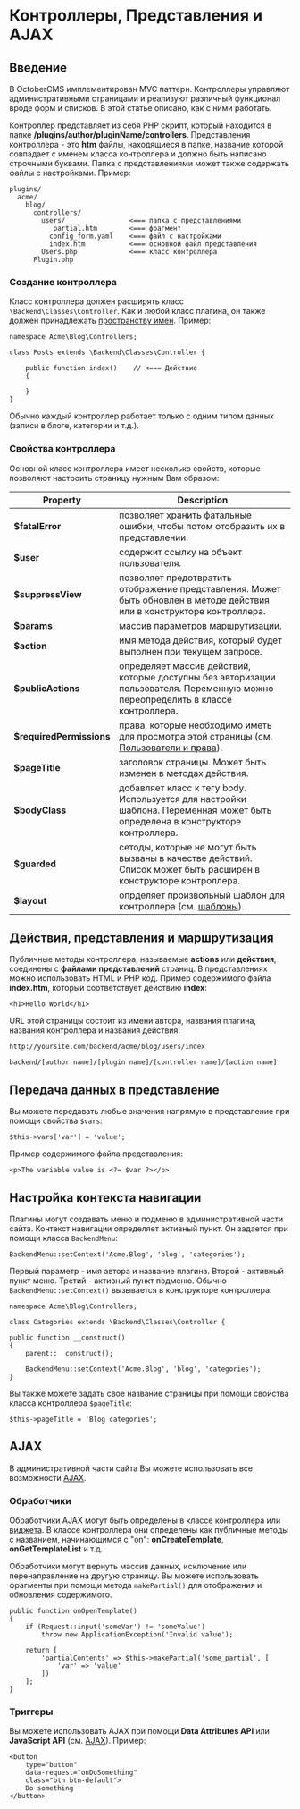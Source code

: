 # Контроллеры, Представления и AJAX

<a href="#introduction" name="introduction" class="anchor" ></a>
## Введение

В OctoberCMS имплементирован MVC паттерн. Контроллеры управляют административными страницами и реализуют различный функционал вроде форм и списков. В этой статье описано, как с ними работать.

Контроллер представляет из себя PHP скрипт, который находится в папке **/plugins/author/pluginName/controllers**. Представления контроллера - это **htm** файлы, находящиеся в папке, название которой совпадает с именем класса контроллера и должно быть написано строчными буквами. Папка с представлениями может также содержать файлы с настройками. Пример:

    plugins/
      acme/
        blog/
          controllers/
            users/                <=== папка с представлениями
              _partial.htm        <=== фрагмент
              config_form.yaml    <=== файл с настройками
              index.htm           <=== основной файл представления
            Users.php             <=== класс контроллера
          Plugin.php

<a name="class-definition" class="anchor" ></a>
### Создание контроллера

Класс контроллера должен расширять класс `\Backend\Classes\Controller`. Как и любой класс плагина, он также должен принадлежать [пространству имен](../plugin/registration#namespaces). Пример:

    namespace Acme\Blog\Controllers;

    class Posts extends \Backend\Classes\Controller {

        public function index()    // <=== Действие
        {

        }
    }

Обычно каждый контроллер работает только с одним типом данных (записи в блоге, категории и т.д.).

<a name="controller-properties" class="anchor" ></a>
### Свойства контроллера

Основной класс контроллера имеет несколько свойств, которые позволяют настроить страницу нужным Вам образом:

Property | Description
------------- | -------------
**$fatalError** | позволяет хранить фатальные ошибки, чтобы потом отобразить их в представлении.
**$user** | содержит ссылку на объект пользователя.
**$suppressView** | позволяет предотвратить отображение представления. Может быть обновлен в методе действия или в конструкторе контроллера.
**$params** | массив параметров маршрутизации.
**$action** | имя метода действия, который будет выполнен при текущем запросе.
**$publicActions** | определяет массив действий, которые доступны без авторизации пользователя. Переменную можно переопределить в классе контроллера.
**$requiredPermissions** | права, которые необходимо иметь для просмотра этой страницы (см. [Пользователи и права](../backend/users)).
**$pageTitle** | заголовок страницы. Может быть изменен в методах действия.
**$bodyClass** | добавляет класс к тегу body. Используется для настройки шаблона. Переменная может быть определена в конструкторе контроллера.
**$guarded** | cетоды, которые не могут быть вызваны в качестве действий. Список может быть расширен в конструкторе контроллера.
**$layout** | опрделяет произвольный шаблон для контроллера (см. [шаблоны](#layouts)).

<a name="actions-views-routing" class="anchor" ></a>
## Действия, представления и маршрутизация

Публичные методы контроллера, называемые **actions** или **действия**, соединены с **файлами представлений** страниц. В представлениях можно использовать HTML и PHP код. Пример содержимого файла **index.htm**, который соответствует действию **index**:

    <h1>Hello World</h1>

URL этой страницы состоит из имени автора, названия плагина, названия контроллера и названия действия:

    http://yoursite.com/backend/acme/blog/users/index

    backend/[author name]/[plugin name]/[controller name]/[action name]

<a name="passing-data-to-views" class="anchor" ></a>
## Передача данных в представление

Вы можете передавать любые значения напрямую в представление при помощи свойства `$vars`:

    $this->vars['var'] = 'value';

Пример содержимого файла представления:

    <p>The variable value is <?= $var ?></p>

<a name="navigation-context" class="anchor" ></a>
## Настройка контекста навигации

Плагины могут создавать меню и подменю в административной части сайта. Контекст навигации определяет активный пункт. Он задается при помощи класса `BackendMenu`:

    BackendMenu::setContext('Acme.Blog', 'blog', 'categories');

Первый параметр - имя автора и название плагина. Второй - активный пункт меню. Третий - активный пункт подменю. Обычно `BackendMenu::setContext()` вызывается в конструкторе контроллера:

    namespace Acme\Blog\Controllers;

    class Categories extends \Backend\Classes\Controller {

    public function __construct()
    {
        parent::__construct();

        BackendMenu::setContext('Acme.Blog', 'blog', 'categories');
    }

Вы также можете задать свое название страницы при помощи свойства класса контроллера `$pageTitle`:

    $this->pageTitle = 'Blog categories';

<a name="ajax" class="anchor" ></a>
## AJAX

В административной части сайта Вы можете использовать все возможности [AJAX](../cms/ajax).

<a name="ajax-handlers" class="anchor" ></a>
### Обработчики

Обработчики AJAX могут быть определены в классе контроллера или [виджета](../backend/widgets). В классе контроллера они определены как публичные методы с названием, начинающимся с "on": **onCreateTemplate**, **onGetTemplateList** и т.д.

Обработчики могут вернуть массив данных, исключение или перенаправление на другую страницу. Вы можете использовать фрагменты при помощи метода `makePartial()` для отображения и обновления содержимого.

    public function onOpenTemplate()
    {
        if (Request::input('someVar') != 'someValue')
            throw new ApplicationException('Invalid value');

        return [
            'partialContents' => $this->makePartial('some_partial', [
                'var' => 'value'
            ])
        ];
    }

<a name="triggering-ajax-requests" class="anchor" ></a>
### Триггеры

Вы можете использовать AJAX при помощи **Data Attributes API** или **JavaScript API** (см. [AJAX](../cms/ajax)). Пример:

    <button
        type="button"
        data-request="onDoSomething"
        class="btn btn-default">
        Do something
    </button>
